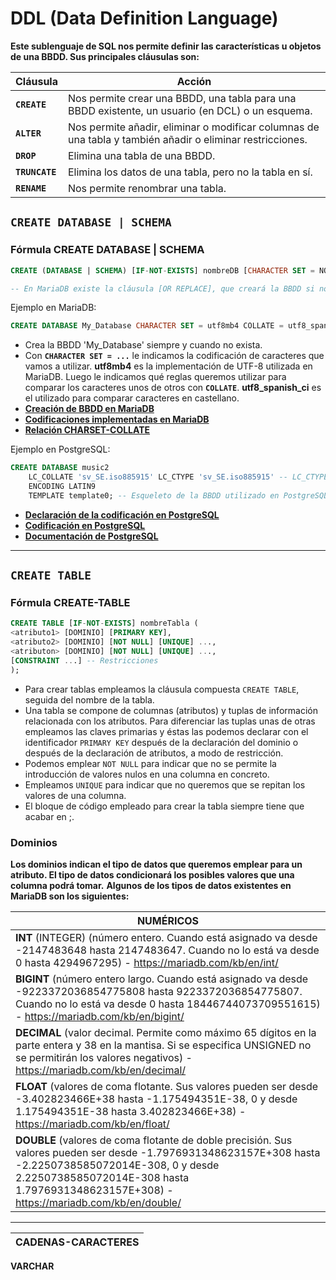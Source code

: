 # DDL (Data Definition Language)

**Este sublenguaje de SQL nos permite definir las características u objetos de una BBDD. Sus principales cláusulas son:**

Cláusula | Acción
--- | ---
**`CREATE`** | Nos permite crear una BBDD, una tabla para una BBDD existente, un usuario (en DCL) o un esquema.
**`ALTER`** | Nos permite añadir, eliminar o modificar columnas de una tabla y también añadir o eliminar restricciones.
**`DROP`** | Elimina una tabla de una BBDD.
**`TRUNCATE`** | Elimina los datos de una tabla, pero no la tabla en sí.
**`RENAME`** | Nos permite renombrar una tabla.

## **`CREATE DATABASE | SCHEMA`**

### Fórmula CREATE DATABASE | SCHEMA

```SQL
CREATE (DATABASE | SCHEMA) [IF-NOT-EXISTS] nombreDB [CHARACTER SET = NOMBRE_CHARSET] [COLLATE = NOMBRE_REGLAS_COMPARACIÓN];

-- En MariaDB existe la cláusula [OR REPLACE], que creará la BBDD si no existe y si existe eliminará la que está creada para crear una nueva.
```

Ejemplo en MariaDB:

```SQL
CREATE DATABASE My_Database CHARACTER SET = utf8mb4 COLLATE = utf8_spanish_ci;
```

- Crea la BBDD 'My_Database' siempre y cuando no exista.
- Con **`CHARACTER SET = ...`** le indicamos la codificación de caracteres que vamos a utilizar. **utf8mb4** es la implementación de
UTF-8 utilizada en MariaDB. Luego le indicamos qué reglas queremos utilizar para comparar los caracteres unos de otros con **`COLLATE`**.
**utf8_spanish_ci** es el utilizado para comparar caracteres en castellano.
- **[Creación de BBDD en MariaDB](https://mariadb.com/kb/en/create-database/)**
- **[Codificaciones implementadas en MariaDB](https://mariadb.com/kb/en/supported-character-sets-and-collations/)**
- **[Relación CHARSET-COLLATE](https://stackoverflow.com/questions/341273/what-does-character-set-and-collation-mean-exactly#341333)**

Ejemplo en PostgreSQL:

```SQL
CREATE DATABASE music2
    LC_COLLATE 'sv_SE.iso885915' LC_CTYPE 'sv_SE.iso885915' -- LC_CTYPE indica la clasificación de los caracteres utilizada en la BBDD
    ENCODING LATIN9
    TEMPLATE template0; -- Esqueleto de la BBDD utilizado en PostgreSQL
```

- **[Declaración de la codificación en PostgreSQL](https://www.postgresql.org/docs/12/sql-createdatabase.html)**
- **[Codificación en PostgreSQL](https://www.postgresql.org/docs/12/multibyte.html#MULTIBYTE-CHARSET-SUPPORTED)**
- **[Documentación de PostgreSQL](https://www.postgresql.org/files/documentation/pdf/12/postgresql-12-US.pdf)**

---

## **`CREATE TABLE`**

### Fórmula CREATE-TABLE

```SQL
CREATE TABLE [IF-NOT-EXISTS] nombreTabla (
<atributo1> [DOMINIO] [PRIMARY KEY],
<atributo2> [DOMINIO] [NOT NULL] [UNIQUE] ...,
<atributon> [DOMINIO] [NOT NULL] [UNIQUE] ...,
[CONSTRAINT ...] -- Restricciones
);
```

- Para crear tablas empleamos la cláusula compuesta `CREATE TABLE`, seguida del nombre de la tabla.
- Una tabla se compone de columnas (atributos) y tuplas de información relacionada con los atributos. Para diferenciar las tuplas unas de otras
empleamos las claves primarias y éstas las podemos declarar con el identificador `PRIMARY KEY` después de la declaración del dominio o después de
la declaración de atributos, a modo de restricción.
- Podemos emplear `NOT NULL` para indicar que no se permite la introducción de valores nulos en una columna en concreto.
- Empleamos `UNIQUE` para indicar que no queremos que se repitan los valores de una columna.
- El bloque de código empleado para crear la tabla siempre tiene que acabar en ;.

### Dominios

**Los dominios indican el tipo de datos que queremos emplear para un atributo. El tipo de datos condicionará los posibles valores que una columna podrá tomar.**
**Algunos de los tipos de datos existentes en MariaDB son los siguientes:**

NUMÉRICOS |
--------- |
**INT** (INTEGER) (número entero. Cuando está asignado va desde -2147483648 hasta 2147483647. Cuando no lo está va desde 0 hasta 4294967295) - https://mariadb.com/kb/en/int/|
**BIGINT** (número entero largo. Cuando está asignado va desde -9223372036854775808 hasta 9223372036854775807. Cuando no lo está va desde 0 hasta 18446744073709551615) - https://mariadb.com/kb/en/bigint/|
**DECIMAL** (valor decimal. Permite como máximo 65 dígitos en la parte entera y 38 en la mantisa. Si se especifica UNSIGNED no se permitirán los valores negativos) - https://mariadb.com/kb/en/decimal/|
**FLOAT** (valores de coma flotante. Sus valores pueden ser desde -3.402823466E+38 hasta -1.175494351E-38, 0 y desde 1.175494351E-38 hasta 3.402823466E+38) - https://mariadb.com/kb/en/float/|
**DOUBLE** (valores de coma flotante de doble precisión. Sus valores pueden ser desde -1.7976931348623157E+308 hasta -2.2250738585072014E-308, 0 y desde 2.2250738585072014E-308 hasta 1.7976931348623157E+308) - https://mariadb.com/kb/en/double/|

---

 CADENAS-CARACTERES|
 ------------------|
 **VARCHAR**